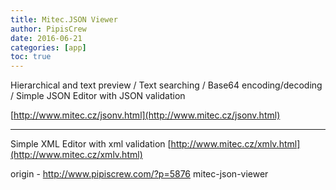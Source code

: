 ```yaml
---
title: Mitec.JSON Viewer
author: PipisCrew
date: 2016-06-21
categories: [app]
toc: true
---
```


Hierarchical and text preview / Text searching / Base64 encoding/decoding / Simple JSON Editor with JSON validation

[http://www.mitec.cz/jsonv.html](http://www.mitec.cz/jsonv.html)

* * *

Simple XML Editor with xml validation
[http://www.mitec.cz/xmlv.html](http://www.mitec.cz/xmlv.html)

origin - http://www.pipiscrew.com/?p=5876 mitec-json-viewer